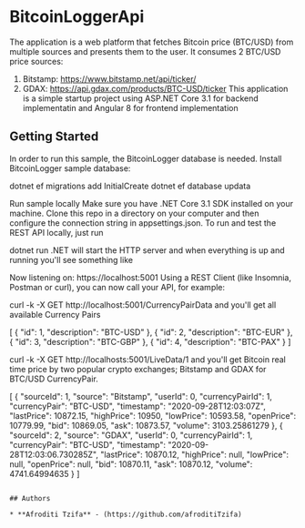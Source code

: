 # BitcoinLoggerApi
The application is a web platform that fetches Bitcoin price (BTC/USD) from multiple sources and presents them to the user.
It consumes 2 BTC/USD price sources:
1. Bitstamp: https://www.bitstamp.net/api/ticker/ 
2. GDAX: https://api.gdax.com/products/BTC-USD/ticker 
This application is a simple startup project using ASP.NET Core 3.1 for backend implementatin and Angular 8 for frontend implementation 


## Getting Started

In order to run this sample, the BitcoinLogger database is needed. Install BitcoinLogger sample database:

dotnet ef migrations add InitialCreate
dotnet ef database updata



Run sample locally
Make sure you have .NET Core 3.1 SDK installed on your machine. Clone this repo in a directory on your computer and then configure the connection string in appsettings.json.
To run and test the REST API locally, just run

dotnet run
.NET will start the HTTP server and when everything is up and running you'll see something like

Now listening on: https://localhost:5001
Using a REST Client (like Insomnia, Postman or curl), you can now call your API, for example:

curl -k -X GET http://localhost:5001/CurrencyPairData
and you'll get all available Currency Pairs

[
    {
        "id": 1,
        "description": "BTC-USD"
    },
    {
        "id": 2,
        "description": "BTC-EUR"
    },
    {
        "id": 3,
        "description": "BTC-GBP"
    },
    {
        "id": 4,
        "description": "BTC-PAX"
    }
]

curl -k -X GET http://localhosts:5001/LiveData/1
and you'll get Bitcoin real time price by two popular crypto exchanges; Bitstamp and GDAX for BTC/USD CurrencyPair.

[
    {
        "sourceId": 1,
        "source": "Bitstamp",
        "userId": 0,
        "currencyPairId": 1,
        "currencyPair": "BTC-USD",
        "timestamp": "2020-09-28T12:03:07Z",
        "lastPrice": 10872.15,
        "highPrice": 10950,
        "lowPrice": 10593.58,
        "openPrice": 10779.99,
        "bid": 10869.05,
        "ask": 10873.57,
        "volume": 3103.25861279
    },
    {
        "sourceId": 2,
        "source": "GDAX",
        "userId": 0,
        "currencyPairId": 1,
        "currencyPair": "BTC-USD",
        "timestamp": "2020-09-28T12:03:06.730285Z",
        "lastPrice": 10870.12,
        "highPrice": null,
        "lowPrice": null,
        "openPrice": null,
        "bid": 10870.11,
        "ask": 10870.12,
        "volume": 4741.64994635
    }
]


```

## Authors

* **Afroditi Tzifa** - (https://github.com/afroditiTzifa)

